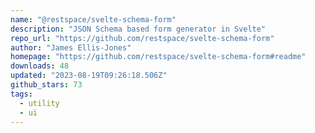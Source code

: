 ```yaml
---
name: "@restspace/svelte-schema-form"
description: "JSON Schema based form generator in Svelte"
repo_url: "https://github.com/restspace/svelte-schema-form"
author: "James Ellis-Jones"
homepage: "https://github.com/restspace/svelte-schema-form#readme"
downloads: 48
updated: "2023-08-19T09:26:18.506Z"
github_stars: 73
tags: 
  - utility
  - ui
---
```

